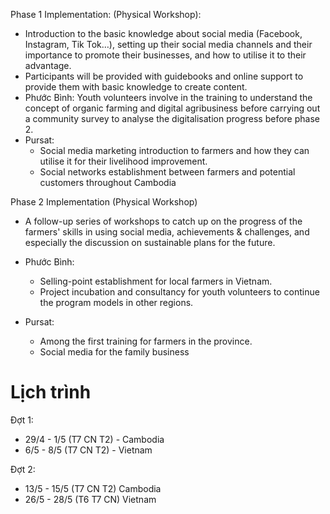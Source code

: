 Phase 1 Implementation: (Physical Workshop): 
-   Introduction to the basic knowledge about social media (Facebook, Instagram, Tik Tok…), setting up their social media channels and their importance to promote their businesses, and how to utilise it to their advantage. 
-   Participants will be provided with guidebooks and online support to provide them with basic knowledge to create content. 
-   Phước Bình: Youth volunteers involve in the training to understand the concept of organic farming and digital agribusiness before carrying out a community survey to analyse the digitalisation progress before phase 2.
-   Pursat: 
	-   Social media marketing introduction to farmers and how they can utilise it for their livelihood improvement.
	-   Social networks establishment between farmers and potential customers throughout Cambodia

Phase 2 Implementation (Physical Workshop) 
-   A follow-up series of workshops to catch up on the progress of the farmers' skills in using social media, achievements & challenges, and especially the discussion on sustainable plans for the future. 
-   Phước Bình: 
	-   Selling-point establishment for local farmers in Vietnam.
	-   Project incubation and consultancy for youth volunteers to continue the program models in other regions.

-   Pursat: 
	-   Among the first training for farmers in the province.
	-   Social media for the family business


# Lịch trình 
Đợt 1: 
-   29/4 - 1/5 (T7 CN T2) - Cambodia
-   6/5 - 8/5 (T7 CN T2) - Vietnam
    
Đợt 2: 
-   13/5 - 15/5 (T7 CN T2) Cambodia
-   26/5 - 28/5 (T6 T7 CN) Vietnam